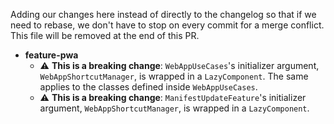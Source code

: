 Adding our changes here instead of directly to the changelog so that if we need to rebase, we don't
have to stop on every commit for a merge conflict. This file will be removed at the end of this PR.

* **feature-pwa**
  * ⚠️ **This is a breaking change**: `WebAppUseCases`'s initializer argument, `WebAppShortcutManager`, is wrapped in a `LazyComponent`. The same applies to the classes defined inside `WebAppUseCases`.
  * ⚠️ **This is a breaking change**: `ManifestUpdateFeature`'s initializer argument, `WebAppShortcutManager`, is wrapped in a `LazyComponent`.
